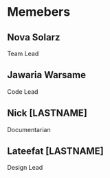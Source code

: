 # Memebers
## Nova Solarz
Team Lead


## Jawaria Warsame
Code Lead


## Nick [LASTNAME]
Documentarian


## Lateefat [LASTNAME]
Design Lead